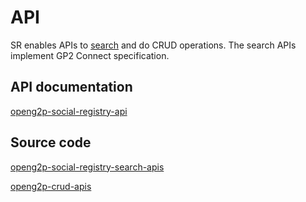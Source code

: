 # API

SR enables APIs to [search](../../functionality/search.md) and do CRUD operations.  The search APIs implement GP2 Connect specification.&#x20;

## API documentation

[openg2p-social-registry-api](https://openg2p.stoplight.io/docs/openg2p-social-registry/yh3dm5ylwbwq7-g2-p-connect-registry-sync)

## Source code

[openg2p-social-registry-search-apis](https://github.com/OpenG2P/openg2p-social-registry/tree/17.0-develop/g2p\_registry\_g2p\_connect\_rest\_api)

[openg2p-crud-apis](https://github.com/OpenG2P/openg2p-registry/tree/17.0-develop/g2p\_registry\_rest\_api)

